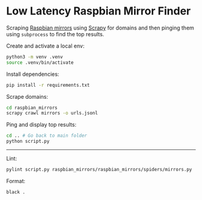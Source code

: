 # Low Latency Raspbian Mirror Finder

Scraping [Raspbian mirrors](https://www.raspbian.org/RaspbianMirrors) using [Scrapy](https://scrapy.org/) for domains and then pinging them using `subprocess` to find the top results.

Create and activate a local env:

```bash
python3 -m venv .venv
source .venv/bin/activate
```

Install dependencies:

```bash
pip install -r requirements.txt
```

Scrape domains:

```bash
cd raspbian_mirrors
scrapy crawl mirrors -o urls.jsonl
```

Ping and display top results:

```bash
cd .. # Go back to main folder
python script.py
```

---

Lint:

```bash
pylint script.py raspbian_mirrors/raspbian_mirrors/spiders/mirrors.py
```

Format:

```bash
black .
```
